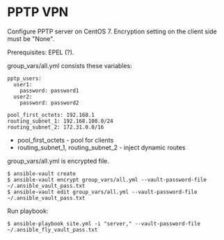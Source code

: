 # PPTP VPN

Configure PPTP server on CentOS 7. Encryption setting on the client side must be "None".

Prerequisites: EPEL (?).

group_vars/all.yml consists these variables:

    pptp_users:
      user1:
        password: password1
      user2:
        password: password2

    pool_first_octets: 192.168.1
    routing_subnet_1: 192.168.100.0/24
    routing_subnet_2: 172.31.0.0/16

- pool_first_octets - pool for clients
- routing_subnet_1, routing_subnet_2 - inject dynamic routes

group_vars/all.yml is encrypted file.

    $ ansible-vault create
    $ ansible-vault encrypt group_vars/all.yml --vault-password-file ~/.ansible_vault_pass.txt
    $ ansible-vault edit group_vars/all.yml --vault-password-file ~/.ansible_vault_pass.txt

Run playbook:

    $ ansible-playbook site.yml -i "server," --vault-password-file ~/.ansible_fly_vault_pass.txt


